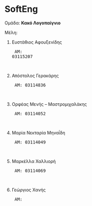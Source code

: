 # SoftEng
Ομάδα: 
<b>Κακό Λογοπαίγνιο</b>

Μέλη: 

1. Ευστάθιος Αφουξενίδης <br/>      <pre>    ΑΜ: 03115207</pre><br/> 
      
2. Απόστολος Γερακάρης  <br/>        <pre>    ΑΜ: 03114836</pre><br/> 
      
3. Ορφέας Μενής – Μαστρομιχαλάκης <br/> <pre>    ΑΜ: 03114052 </pre> <br/> 
      
4. Μαρία Νεκταρία Μηναΐδη <br/> <pre>    ΑΜ: 03114049 </pre><br/> 
      
5. Μαρκέλλα Χαλλιορή <br/> <pre>    ΑΜ: 03114069 </pre><br/> 
      
6. Γεώργιος Χανής <br/> <pre>    ΑΜ: </pre><br/> 
